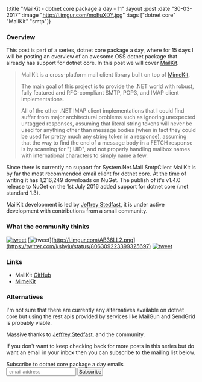 {:title  "MailKit - dotnet core package a day - 11"
 :layout :post
 :date   "30-03-2017"
 :image  "http://i.imgur.com/moEuXDY.jpg"
 :tags   ["dotnet core" "MailKit" "smtp"]}


### Overview

This post is part of a series, dotnet core package a day, where for 15 days I will be posting an overview of an awesome OSS dotnet package that already has support for dotnet core. In this post we will cover [MailKit](https://github.com/jstedfast/MailKit).

> MailKit is a cross-platform mail client library built on top of [MimeKit](https://github.com/jstedfast/MimeKit).
>
> The main goal of this project is to provide the .NET world with robust, fully featured and RFC-compliant SMTP, POP3, and IMAP client implementations.
>
> All of the other .NET IMAP client implementations that I could find suffer from major architectural problems such as ignoring unexpected untagged responses, assuming that literal string tokens will never be used for anything other than message bodies (when in fact they could be used for pretty much any string token in a response), assuming that the way to find the end of a message body in a FETCH response is by scanning for ") UID", and not properly handling mailbox names with international characters to simply name a few.

Since there is currently no support for System.Net.Mail.SmtpClient MailKit is by far the most recommended email client for dotnet core. At the time of writing it has 1,216,249 downloads on NuGet. The publish of it's v1.4.0 release to NuGet on the 1st July 2016 added support for dotnet core (.net standard 1.3).

MailKit development is led by [Jeffrey Stedfast](twitter.com/jstedfast), it is under active development with contributions from a small community.

### What the community thinks

[![tweet](http://i.imgur.com/VAIUSuv.png)](https://twitter.com/CsharpCorner/status/844311433240166401)
[![tweet](http://i.imgur.com/AB36LL2.png)](http://i.imgur.com/AB36LL2.png](https://twitter.com/kshyju/status/806309223399325697)
[![tweet](http://i.imgur.com/BxzcKMB.png)](https://twitter.com/woisttuza/status/758313541464195072)

### Links

* MailKit [GitHub](https://github.com/jstedfast/MailKit)
* [MimeKit](http://www.mimekit.net)

### Alternatives

I'm not sure that there are currently any alternatives available on dotnet core but using the rest apis provided by services like MailGun and SendGrid is probably viable.

Massive thanks to [Jeffrey Stedfast](twitter.com/jstedfast), and the community.

If you don't want to keep checking back for more posts in this series but do want an email in your inbox then you can subscribe to the mailing list below.

<link href="//cdn-images.mailchimp.com/embedcode/slim-10_7.css" rel="stylesheet" type="text/css">
<div id="mc_embed_signup">
<form action="//xyz.us15.list-manage.com/subscribe/post?u=b6063259bae6e4712948e9cb9&amp;id=802d24879d" method="post" id="mc-embedded-subscribe-form" name="mc-embedded-subscribe-form" class="validate" target="_blank" novalidate>
<div id="mc_embed_signup_scroll">
<label for="mce-EMAIL">Subscribe to dotnet core package a day emails </label>
<br />
<input style="padding:2px;" type="email" value="" name="EMAIL" class="email" id="mce-EMAIL" placeholder=" email address" required>
<!-- real people should not fill this in and expect good things - do not remove this or risk form bot signups-->
<div style="position: absolute; left: -5000px;" aria-hidden="true"><input type="text" name="b_b6063259bae6e4712948e9cb9_802d24879d" tabindex="-1" value=""></div>
<input style="padding:2px;" type="submit" value="Subscribe" name="subscribe" id="mc-embedded-subscribe" class="button"></div>
</div>
</form>
</div>
